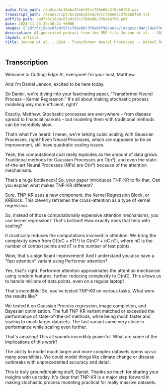 ```yaml
---
audio_file_path: /audio/6c19abc87edc97cc788e66c3f6a66f98.wav
transcript_path: /transcript/6c19abc87edc97cc788e66c3f6a66f98.txt
pdffile_path: /pdf/6c19abc87edc97cc788e66c3f6a66f98.pdf
date: 2024-11-23 22:30:24 +0900
images: ['pdf/6c19abc87edc97cc788e66c3f6a66f98/auto/images/c94dc14eb79cfa8207c619b9c016a988258b62ff169bd9f2e3368eee18b73c2e.jpg', 'pdf/6c19abc87edc97cc788e66c3f6a66f98/auto/images/878540a8577af6350a1353384d6ceaffa87acb3c86c886b89952b582e7063f2f.jpg', 'pdf/6c19abc87edc97cc788e66c3f6a66f98/auto/images/a87ef5a15bcffa43009363efa5e724e9e814f32bb29fe0c7ea18f9af5056a197.jpg', 'pdf/6c19abc87edc97cc788e66c3f6a66f98/auto/images/36758198b9246495ca583f1ded782455ded4e3b78ee81f17924d9c4eb79ce7ee.jpg', 'pdf/6c19abc87edc97cc788e66c3f6a66f98/auto/images/15b54ddecf6c8485205a137711967110672ca657223cb63a4f30ea47674fde23.jpg', 'pdf/6c19abc87edc97cc788e66c3f6a66f98/auto/images/37920fe92f7d1d0ce19ac32f467a1c3d8deb8d97290f8a24e0189dee99209728.jpg', 'pdf/6c19abc87edc97cc788e66c3f6a66f98/auto/images/babf1266e9add05baf569fa4dbfcb9a38474eb52904fb66715b7c15ad692e735.jpg', 'pdf/6c19abc87edc97cc788e66c3f6a66f98/auto/images/2ed3d79888f3a702dbbe2cc24d209aca9e648d6ebe4ea60b1ed6a05183818696.jpg', 'pdf/6c19abc87edc97cc788e66c3f6a66f98/auto/images/4ac3da2d95c0b3a78341d964c2bc9b2da59b94105a44ed0d369249bd77f5931b.jpg', 'pdf/6c19abc87edc97cc788e66c3f6a66f98/auto/images/a7888c8aa1e58f21c1f0a04f6e98fa7e123ea320edf90da36f91c3829685534f.jpg', 'pdf/6c19abc87edc97cc788e66c3f6a66f98/auto/images/0d07b138450b034555341a620e2f4494b6dfc9c2e9d47606601141cff338a48e.jpg', 'pdf/6c19abc87edc97cc788e66c3f6a66f98/auto/images/8f18b1a419b04d715179eb3e2bb5bee60d55fd66dfa63061b3717367f900f8d4.jpg', 'pdf/6c19abc87edc97cc788e66c3f6a66f98/auto/images/66bde8544b8f241593e5de0fdd64337904777ca3f59a252fc788ff6cbd3faf2a.jpg', 'pdf/6c19abc87edc97cc788e66c3f6a66f98/auto/images/ae9e89050ad61da54fb3d0f92b8c06e832e8f0d959557431fca0f59c5d1dae5b.jpg', 'pdf/6c19abc87edc97cc788e66c3f6a66f98/auto/images/195cfb64bf23c36b4d5b2e9326079f3e8f425eaea5a8dc5520ef7919cb06073b.jpg', 'pdf/6c19abc87edc97cc788e66c3f6a66f98/auto/images/df5c42c223ac4bbf519ddd883c167d129310989f8d9099bc2a27c6473c87b358.jpg', 'pdf/6c19abc87edc97cc788e66c3f6a66f98/auto/images/1d5d362b30f2184f0730def961cefa2d5997943f23c3bda949fca101135268b2.jpg', 'pdf/6c19abc87edc97cc788e66c3f6a66f98/auto/images/1e19616ec2d70160358347dbe46770d282ba39f9a673aa2f492e849e7c4fc4a6.jpg', 'pdf/6c19abc87edc97cc788e66c3f6a66f98/auto/images/b19688ff5533d284fe8eeb994b0277607637ab1f320ecb0dbda3f326c2da8a5c.jpg']
description: AI-generated podcast from the PDF file Jenson et al. - 2024 - Transformer Neural Processes -- Kernel Regression_EN
layout: article
title: Jenson et al. - 2024 - Transformer Neural Processes -- Kernel Regression_EN / 6c19abc87edc97cc788e66c3f6a66f98
---
```


## Transcription
Welcome to Cutting-Edge AI, everyone! I'm your host, Matthew.

And I'm Daniel Jenson, excited to be here today.

So Daniel, we're diving into your fascinating paper, "Transformer Neural Process - Kernel Regression."  It's all about making stochastic process modeling way more efficient, right?

Exactly, Matthew. Stochastic processes are everywhere – from disease spread to financial markets – but modeling them with traditional methods can be incredibly slow.

That’s what I’ve heard!  I mean, we're talking cubic scaling with Gaussian Processes, right?  Even Neural Processes, which are supposed to be an improvement, still have quadratic scaling issues.

Yeah, the computational cost really explodes as the amount of data grows.  Traditional methods for Gaussian Processes are O(n³), and even the state-of-the-art Neural Processes (NPs) are O(n²) because of the attention mechanisms.

That’s a huge bottleneck!  So, your paper introduces TNP-KR to fix that.  Can you explain what makes TNP-KR different?

Sure.  TNP-KR uses a new component, the Kernel Regression Block, or KRBlock.  This cleverly reframes the cross-attention as a type of kernel regression.

So, instead of those computationally expensive attention mechanisms, you use kernel regression?  That's brilliant!  How exactly does that help with scaling?

It drastically reduces the computations involved in attention.  We bring the complexity down from O((nC + nT)²) to O(nC² + nC nT), where nC is the number of context points and nT is the number of test points.

Wow, that's a significant improvement!  And I understand you also have a "fast attention" variant using Performer attention?

Yes, that's right.  Performer attention approximates the attention mechanism using random features, further reducing complexity to O(nC).  This allows us to handle millions of data points, even on a regular laptop!

That's incredible! So, you’ve tested TNP-KR on various tasks. What were the results like?

We tested it on Gaussian Process regression, image completion, and Bayesian optimization.  The full TNP-KR variant matched or exceeded the performance of state-of-the-art methods, while being much faster and scaling to much larger datasets.  The fast variant came very close in performance while scaling even further.

That's amazing!  This all sounds incredibly powerful. What are some of the implications of this work?

The ability to model much larger and more complex datasets opens up so many possibilities.  We could model things like climate change or disease outbreaks with unprecedented accuracy and detail.

This is truly groundbreaking stuff, Daniel.  Thanks so much for sharing your insights with us today.  It's clear that TNP-KR is a major step forward in making stochastic process modeling practical for really massive datasets.






